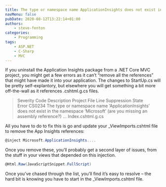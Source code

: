```yaml
---
title: The type or namespace name ApplicationInsights does not exist in the namespace Microsoft
navMenu: false
pubDate: 2020-08-12T13:22:14+01:00
authors:
    - steve-fenton
categories:
    - Programming
tags:
    - ASP.NET
    - C-Sharp
    - MVC
---
```


If you uninstall the Application Insights package from a .NET Core MVC project, you might get a few errors as it can’t “remove all the references” that might have made it into your application. The changes to StartUp.cs will be pretty self-explantory, but elsewhere you will get something a bit more off-the-wall as it references .cshtml.g.cs files.

> Severity Code Description Project File Line Suppression State  
> Error CS0234 The type or namespace name ‘ApplicationInsights’ does not exist in the namespace ‘Microsoft’ (are you missing an assembly reference?) … Index.cshtml.g.cs

All you have to do to fix this is go and update your \_ViewImports.cshtml file to remove the App Insights references:

```csharp
@inject Microsoft.ApplicationInsights....
```

Once you remove these, you’ll probably get a second layer of issues, from the stuff in your views that depended on this injection.

```csharp
@Html.Raw(JavaScriptSnippet.FullScript)
```

Once you’ve chased through the list, you’ll find it’s easy to resolve – the hard bit is knowing you have to start in the \_ViewImports.cshtml file.